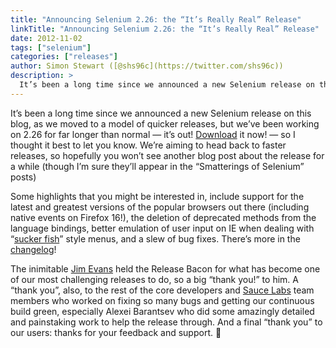 ```yaml
---
title: "Announcing Selenium 2.26: the “It’s Really Real” Release"
linkTitle: "Announcing Selenium 2.26: the “It’s Really Real” Release"
date: 2012-11-02
tags: ["selenium"]
categories: ["releases"]
author: Simon Stewart ([@shs96c](https://twitter.com/shs96c))
description: >
  It’s been a long time since we announced a new Selenium release on this blog...
---
```


It’s been a long time since we announced a new Selenium release on this blog, as we moved to a model of quicker releases, but we’ve been working on 2.26 for far longer than normal — it’s out! [Download](http://seleniumhq.org/download/) it now! — so I thought it best to let you know. We’re aiming to head back to faster releases, so hopefully you won’t see another blog post about the release for a while (though I’m sure they’ll appear in the “Smatterings of Selenium” posts)

Some highlights that you might be interested in, include support for the latest and greatest versions of the popular browsers out there (including native events on Firefox 16!), the deletion of deprecated methods from the language bindings, better emulation of user input on IE when dealing with “[sucker fish](http://www.alistapart.com/articles/dropdowns)” style menus, and a slew of bug fixes. There’s more in the [changelog](https://code.google.com/p/selenium/source/browse/tags/selenium-2.26.0/java/CHANGELOG)!

The inimitable [Jim Evans](https://twitter.com/jimevansmusic) held the Release Bacon for what has become one of our most challenging releases to do, so a big “thank you!” to him. A “thank you”, also, to the rest of the core developers and [Sauce Labs](https://saucelabs.com/) team members who worked on fixing so many bugs and getting our continuous build green, especially Alexei Barantsev who did some amazingly detailed and painstaking work to help the release through. And a final “thank you” to our users: thanks for your feedback and support. 🙂
